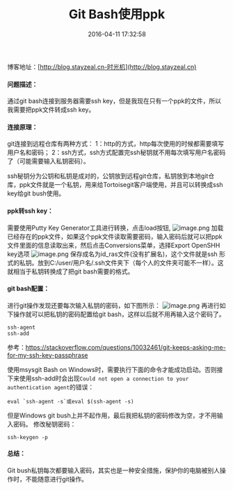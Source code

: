 ﻿---
title: Git Bash使用ppk
date: 2016-04-11 17:32:58
tags:
     - Git
---
博客地址：[http://blog.stayzeal.cn-时光机](http://blog.stayzeal.cn)

#### 问题描述：
通过git bash连接到服务器需要ssh key，但是我现在只有一个ppk的文件，所以我需要把ppk文件转成ssh key。
<!--more-->
#### 连接原理：
git连接到远程仓库有两种方式：
1：http的方式，http每次使用的时候都需要填写用户名和密码；
2：ssh方式，ssh方式配置完ssh秘钥就不用每次填写用户名密码了（可能需要输入私钥密码）。

ssh秘钥分为公钥和私钥是成对的，公钥放到远程git仓库，私钥放到本地git仓库，ppk文件就是一个私钥，用来给Tortoisegit客户端使用，并且可以转换成ssh key给git bush使用。
#### ppk转ssh key：
需要使用Putty Key Generator工具进行转换，点击load按钮,
![image.png](http://upload-images.jianshu.io/upload_images/800897-5a83ecdafcbf6141.png?imageMogr2/auto-orient/strip%7CimageView2/2/w/1240)
加载已经存在的ppk文件，如果这个ppk文件读取需要密码，输入密码后就可以把ppk文件里面的信息读取出来，然后点击Conversions菜单，选择Export OpenSHH key选项
![image.png](http://upload-images.jianshu.io/upload_images/800897-f22bb291f37628b6.png?imageMogr2/auto-orient/strip%7CimageView2/2/w/1240)
保存成名为id_ras文件(没有扩展名)，这个文件就是ssh 形式的私钥。放到C:/user/用户名/.ssh文件夹下（每个人的文件夹可能不一样）。这就相当于私钥转换成了把git bash需要的格式。
#### git bash配置：
进行git操作发现还要每次输入私钥的密码，如下图所示：
![image.png](http://upload-images.jianshu.io/upload_images/800897-3e8dccaf21fb6fae.png?imageMogr2/auto-orient/strip%7CimageView2/2/w/1240)
再进行如下操作就可以把私钥的密码配置给git bash，这样以后就不用再输入这个密码了。

```
ssh-agent
ssh-add
```
参考：https://stackoverflow.com/questions/10032461/git-keeps-asking-me-for-my-ssh-key-passphrase

使用msysgit Bash on Windows时，需要执行下面的命令才能成功启动。否则接下来使用ssh-add时会出现`Could not open a connection to your authentication agent`的错误：
```
eval `ssh-agent -s`或eval $(ssh-agent -s)
```
但是Windows git bush上并不起作用，最后我把私钥的密码修改为空，才不用输入密码。
修改秘钥密码：
```
ssh-keygen -p
```
#### 总结：
Git bush私钥每次都要输入密码，其实也是一种安全措施，保护你的电脑被别人操作时，不能随意进行git操作。









